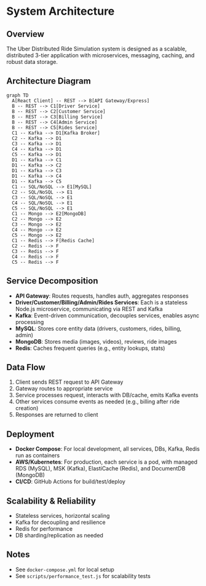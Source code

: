 # System Architecture

## Overview
The Uber Distributed Ride Simulation system is designed as a scalable, distributed 3-tier application with microservices, messaging, caching, and robust data storage.

## Architecture Diagram
```mermaid
graph TD
  A[React Client] -- REST --> B[API Gateway/Express]
  B -- REST --> C1[Driver Service]
  B -- REST --> C2[Customer Service]
  B -- REST --> C3[Billing Service]
  B -- REST --> C4[Admin Service]
  B -- REST --> C5[Rides Service]
  C1 -- Kafka --> D1[Kafka Broker]
  C2 -- Kafka --> D1
  C3 -- Kafka --> D1
  C4 -- Kafka --> D1
  C5 -- Kafka --> D1
  D1 -- Kafka --> C1
  D1 -- Kafka --> C2
  D1 -- Kafka --> C3
  D1 -- Kafka --> C4
  D1 -- Kafka --> C5
  C1 -- SQL/NoSQL --> E1[MySQL]
  C2 -- SQL/NoSQL --> E1
  C3 -- SQL/NoSQL --> E1
  C4 -- SQL/NoSQL --> E1
  C5 -- SQL/NoSQL --> E1
  C1 -- Mongo --> E2[MongoDB]
  C2 -- Mongo --> E2
  C3 -- Mongo --> E2
  C4 -- Mongo --> E2
  C5 -- Mongo --> E2
  C1 -- Redis --> F[Redis Cache]
  C2 -- Redis --> F
  C3 -- Redis --> F
  C4 -- Redis --> F
  C5 -- Redis --> F
```

## Service Decomposition
- **API Gateway**: Routes requests, handles auth, aggregates responses
- **Driver/Customer/Billing/Admin/Rides Services**: Each is a stateless Node.js microservice, communicating via REST and Kafka
- **Kafka**: Event-driven communication, decouples services, enables async processing
- **MySQL**: Stores core entity data (drivers, customers, rides, billing, admin)
- **MongoDB**: Stores media (images, videos), reviews, ride images
- **Redis**: Caches frequent queries (e.g., entity lookups, stats)

## Data Flow
1. Client sends REST request to API Gateway
2. Gateway routes to appropriate service
3. Service processes request, interacts with DB/cache, emits Kafka events
4. Other services consume events as needed (e.g., billing after ride creation)
5. Responses are returned to client

## Deployment
- **Docker Compose**: For local development, all services, DBs, Kafka, Redis run as containers
- **AWS/Kubernetes**: For production, each service is a pod, with managed RDS (MySQL), MSK (Kafka), ElastiCache (Redis), and DocumentDB (MongoDB)
- **CI/CD**: GitHub Actions for build/test/deploy

## Scalability & Reliability
- Stateless services, horizontal scaling
- Kafka for decoupling and resilience
- Redis for performance
- DB sharding/replication as needed

## Notes
- See `docker-compose.yml` for local setup
- See `scripts/performance_test.js` for scalability tests
